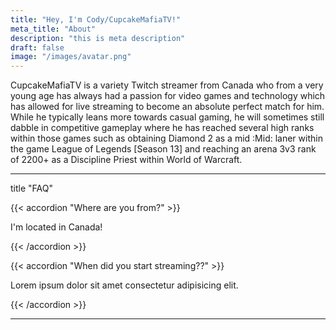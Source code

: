 ```yaml
---
title: "Hey, I'm Cody/CupcakeMafiaTV!"
meta_title: "About"
description: "this is meta description"
draft: false
image: "/images/avatar.png"
---
```


CupcakeMafiaTV is a variety Twitch streamer from Canada who from a very young age has always had a passion for video games and technology which has allowed for live streaming to become an absolute perfect match for him.  While he typically leans more towards casual gaming, he will sometimes still dabble in competitive gameplay where he has reached several high ranks within those games such as obtaining Diamond 2 as a mid :Mid: laner within the game League of Legends [Season 13] and reaching an arena 3v3 rank of 2200+ as a Discipline Priest within World of Warcraft. 

<hr>

title "FAQ"

{{< accordion "Where are you from?" >}}

I'm located in Canada!
  
{{< /accordion >}}

{{< accordion "When did you start streaming??" >}}

Lorem ipsum dolor sit amet consectetur adipisicing elit.

{{< /accordion >}}

<hr>
